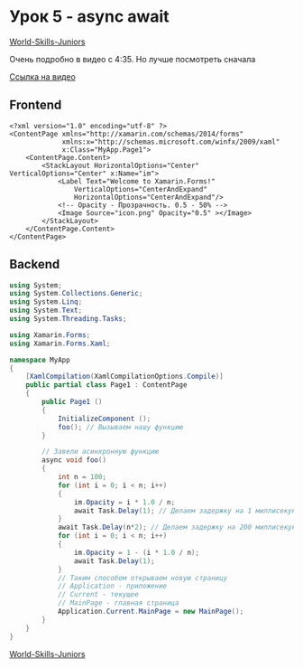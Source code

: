 # Урок 5 - async await

[World-Skills-Juniors](https://pavlenkodr.github.io/World-Skills-Juniors/)

Очень подробно в видео с 4:35. Но лучше посмотреть сначала

[Ссылка на видео](https://www.youtube.com/watch?v=8NAROILdizw)

## Frontend

```xaml
<?xml version="1.0" encoding="utf-8" ?>
<ContentPage xmlns="http://xamarin.com/schemas/2014/forms"
             xmlns:x="http://schemas.microsoft.com/winfx/2009/xaml"
             x:Class="MyApp.Page1">
    <ContentPage.Content>
        <StackLayout HorizontalOptions="Center" VerticalOptions="Center" x:Name="im">
            <Label Text="Welcome to Xamarin.Forms!"
                VerticalOptions="CenterAndExpand" 
                HorizontalOptions="CenterAndExpand"/>
            <!-- Opacity - Прозрачность. 0.5 - 50% -->
            <Image Source="icon.png" Opacity="0.5" ></Image>
        </StackLayout>
    </ContentPage.Content>
</ContentPage>
```

## Backend

```cs
using System;
using System.Collections.Generic;
using System.Linq;
using System.Text;
using System.Threading.Tasks;

using Xamarin.Forms;
using Xamarin.Forms.Xaml;

namespace MyApp
{
	[XamlCompilation(XamlCompilationOptions.Compile)]
	public partial class Page1 : ContentPage
	{
		public Page1 ()
		{
			InitializeComponent ();
            foo(); // Вызываем нашу функцию
		}

        // Завели асинхронную функцию
        async void foo()
        {
            int n = 100;
            for (int i = 0; i < n; i++)
            {
                im.Opacity = i * 1.0 / n;
                await Task.Delay(1); // Делаем задержку на 1 миллисекунду
            }
            await Task.Delay(n*2); // Делаем задержку на 200 миллисекунду
            for (int i = 0; i < n; i++)
            {
                im.Opacity = 1 - (i * 1.0 / n);
                await Task.Delay(1);
            }
            // Таким способом открываем новую страницу
            // Application - приложение
            // Current - текущее
            // MainPage - главная страница
            Application.Current.MainPage = new MainPage();
        }
	}
}
```

[World-Skills-Juniors](https://pavlenkodr.github.io/World-Skills-Juniors/)
